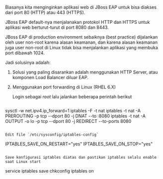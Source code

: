 Biasanya kita menginginkan aplikasi web di JBoss EAP untuk bisa diakses dari port 80 (HTTP) atau 443 (HTTPS).

JBoss EAP default-nya menjalanakan protokol HTTP dan HTTPS untuk aplikasi web berturut-turut di port 8080 dan 8443.

JBoss EAP di production environment sebaiknya (best practice) dijalankan oleh user non-root karena alasan keamanan, dan karena alasan keamanan juga user non-root di Linux tidak bisa menjalankan aplikasi yang membuka port dibawah 1024.

Jadi solusinya adalah:

1. Solusi yang paling disarankan adalah menggunakan HTTP Server, atau komponen Load Balancer diluar EAP.
2. Menggunakan port forwarding di Linux (RHEL 6.X)

   Login sebagai *root* lalu jalankan beberapa perintah berikut

   ```
  sysctl -w net.ipv4.ip_forward=1
  iptables -F -t nat
  iptables -t nat -A PREROUTING -p tcp --dport 80 -j DNAT --to :8080
  iptables -t nat -A OUTPUT -o lo -p tcp --dport 80 -j REDIRECT --to-ports 8080
   ```

   Edit file `/etc/sysconfig/iptables-config`

   ```
   IPTABLES_SAVE_ON_RESTART="yes"
   IPTABLES_SAVE_ON_STOP="yes"
   ```

   Save konfigurasi iptables diatas dan pastikan iptables selalu enable saat Linux start

   ```
   service iptables save
   chkconfig iptables on
   ```

